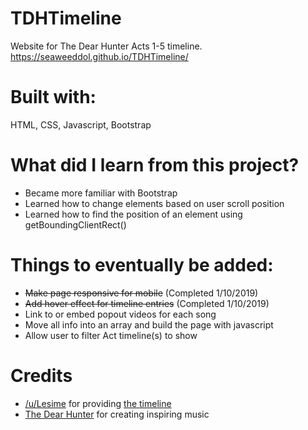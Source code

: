 # TDHTimeline
Website for The Dear Hunter Acts 1-5 timeline.
https://seaweeddol.github.io/TDHTimeline/

# Built with:
HTML, CSS, Javascript, Bootstrap

# What did I learn from this project?
- Became more familiar with Bootstrap
- Learned how to change elements based on user scroll position
- Learned how to find the position of an element using getBoundingClientRect()

# Things to eventually be added:
- ~~Make page responsive for mobile~~ (Completed 1/10/2019)
- ~~Add hover effect for timeline entries~~ (Completed 1/10/2019)
- Link to or embed popout videos for each song
- Move all info into an array and build the page with javascript
- Allow user to filter Act timeline(s) to show

# Credits
- [/u/Lesime](https://www.reddit.com/user/Lesime) for providing [the timeline](https://www.reddit.com/r/TheDearHunter/comments/5uuus9/the_dear_hunter_timeline/)
- [The Dear Hunter](http://thedearhunter.com/) for creating inspiring music
